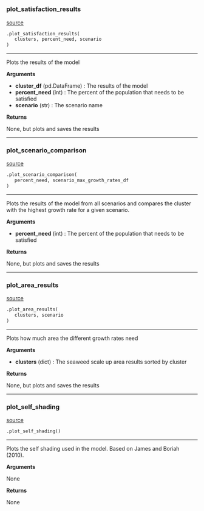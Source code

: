 #


### plot_satisfaction_results
[source](https://github.com/allfed/Seaweed-Upscaling-Model/blob/master/src/plotter.py/#L16)
```python
.plot_satisfaction_results(
   clusters, percent_need, scenario
)
```

---
Plots the results of the model

**Arguments**

* **cluster_df** (pd.DataFrame) : The results of the model
* **percent_need** (int) : The percent of the population that needs to be satisfied
* **scenario** (str) : The scenario name


**Returns**

None, but plots and saves the results

----


### plot_scenario_comparison
[source](https://github.com/allfed/Seaweed-Upscaling-Model/blob/master/src/plotter.py/#L86)
```python
.plot_scenario_comparison(
   percent_need, scenario_max_growth_rates_df
)
```

---
Plots the results of the model from all scenarios and compares the
cluster with the highest growth rate for a given scenario.

**Arguments**

* **percent_need** (int) : The percent of the population that needs to be satisfied


**Returns**

None, but plots and saves the results

----


### plot_area_results
[source](https://github.com/allfed/Seaweed-Upscaling-Model/blob/master/src/plotter.py/#L238)
```python
.plot_area_results(
   clusters, scenario
)
```

---
Plots how much area the different growth rates need

**Arguments**

* **clusters** (dict) : The seaweed scale up area results sorted by cluster


**Returns**

None, but plots and saves the results

----


### plot_self_shading
[source](https://github.com/allfed/Seaweed-Upscaling-Model/blob/master/src/plotter.py/#L276)
```python
.plot_self_shading()
```

---
Plots the self shading used in the model. Based on James and Boriah (2010).

**Arguments**

None

**Returns**

None
